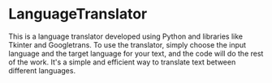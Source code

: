 # LanguageTranslator
This is a language translator developed using Python and libraries like Tkinter and Googletrans. To use the translator, simply choose the input language and the target language for your text, and the code will do the rest of the work. It's a simple and efficient way to translate text between different languages.
